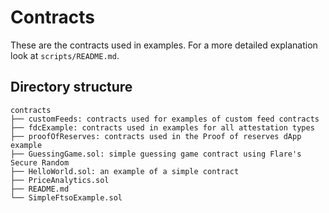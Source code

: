 # Contracts

These are the contracts used in examples.
For a more detailed explanation look at `scripts/README.md`.

## Directory structure

```
contracts
├── customFeeds: contracts used for examples of custom feed contracts
├── fdcExample: contracts used in examples for all attestation types
├── proofOfReserves: contracts used in the Proof of reserves dApp example
├── GuessingGame.sol: simple guessing game contract using Flare's Secure Random
├── HelloWorld.sol: an example of a simple contract
├── PriceAnalytics.sol
├── README.md
└── SimpleFtsoExample.sol
```

<!-- Auto-update: 2025-10-14T16:33:06.498291 -->

<!-- Auto-update: 2025-10-16T09:35:35.471965 -->

<!-- Auto-update: 2025-10-18T10:08:25.798158 -->
